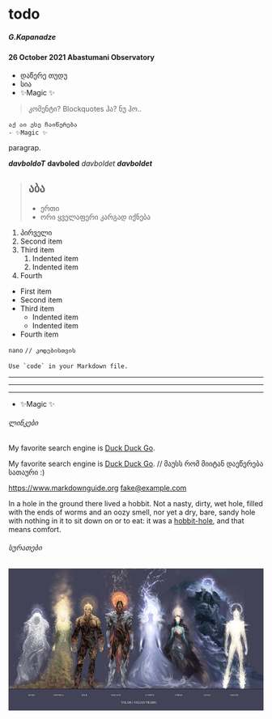 # todo
##### G.Kapanadze

#### 26 October 2021 Abastumani Observatory
- დაწერე თუდუ
- სია
- ✨Magic ✨

> კომენტი? Blockquotes
> ჰა?
> ნუ ჰო..

```
აქ აი ესე ჩაიწერება
- ✨Magic ✨

```
paragrap.

*****davboldoT*****
__davboled__
_davboldet_
___davboldet___

> ## აბა
> - ერთი
> - ორი
> ყველაფერი კარგად იქნება

1. პირველი
2. Second item
3. Third item
    1. Indented item
    2. Indented item
4. Fourth


- First item
- Second item
- Third item
    - Indented item
    - Indented item
- Fourth item


`nano` `// კოდებისთვის`

``Use `code` in your Markdown file.``

***
---
_______________________________

- ✨Magic ✨

###### ლინკები
My favorite search engine is [Duck Duck Go](https://duckduckgo.com).

My favorite search engine is [Duck Duck Go](https://duckduckgo.com "The best search engine for privacy"). // მაუსს რომ მიიტან დაეწერება სათაური :)


<https://www.markdownguide.org>
<fake@example.com>



In a hole in the ground there lived a hobbit. Not a nasty, dirty, wet hole, filled with the ends of worms and an oozy smell, nor yet a dry, bare, sandy hole with nothing in it to sit down on or to eat: it was a [hobbit-hole][1], and that means comfort.

[1]: <https://en.wikipedia.org/wiki/Hobbit#Lifestyle> "Hobbit lifestyles"


###### სურათები

![The valars!](PHD_/valars.jpg "ვალარები")
